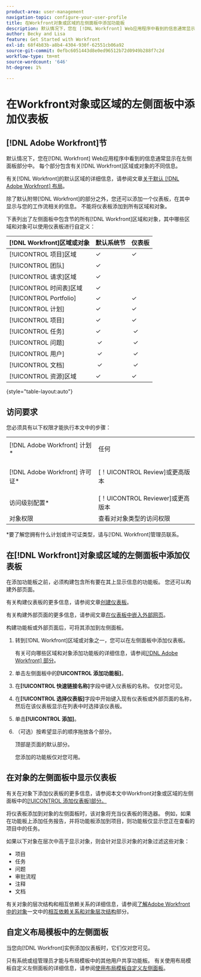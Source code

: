```yaml
---
product-area: user-management
navigation-topic: configure-your-user-profile
title: 在Workfront对象或区域的左侧面板中添加功能板
description: 默认情况下，您在 [!DNL Workfront] Web应用程序中看到的信息通常显示在左侧面板的部分中。 每个部分包含有关 [!DNL Workfront] 区域或对象的不同信息。
author: Becky and Lisa
feature: Get Started with Workfront
exl-id: 68f4b83b-a8b4-4304-930f-62551cb06a92
source-git-commit: 0efbc6051443d8e0ed96512b72d0949b288f7c2d
workflow-type: tm+mt
source-wordcount: '646'
ht-degree: 1%

---
```


# 在Workfront对象或区域的左侧面板中添加仪表板

## [!DNL Adobe Workfront]节

默认情况下，您在[!DNL Workfront] Web应用程序中看到的信息通常显示在左侧面板部分中。 每个部分包含有关[!DNL Workfront]区域或对象的不同信息。

有关[!DNL Workfront]的默认区域的详细信息，请参阅文章[关于默认 [!DNL Adobe Workfront] 布局](../../../administration-and-setup/customize-workfront/use-layout-templates/about-the-default-wf-layout.md)。

除了默认附带[!DNL Workfront]的部分之外，您还可以添加一个仪表板，在其中显示与您的工作流相关的信息。 不能将仪表板添加到所有区域和对象。

下表列出了左侧面板中包含节的所有[!DNL Workfront]区域和对象，其中哪些区域和对象可以使用仪表板进行自定义：

| **[!DNL Workfront]区域或对象** | **默认系统节** | **仪表板** |
|---|---|---|
| [!UICONTROL 项目]区域 | ✓ | ✓ |
| [!UICONTROL 团队] | ✓ |   |
| [!UICONTROL 请求]区域 | ✓ |   |
| [!UICONTROL 时间表]区域 | ✓ |   |
| [!UICONTROL Portfolio] | ✓ | ✓ |
| [!UICONTROL 计划] | ✓ | ✓ |
| [!UICONTROL 项目] | ✓ | ✓ |
| [!UICONTROL 任务] | ✓ |  ✓ |
| [!UICONTROL 问题] |  ✓ |  ✓ |
| [!UICONTROL 用户] |  ✓ |  ✓ |
| [!UICONTROL 文档] |  ✓ |  ✓ |
| [!UICONTROL 资源]区域 | ✓ | ✓ |

{style="table-layout:auto"}

## 访问要求

您必须具有以下权限才能执行本文中的步骤：

<table style="table-layout:auto"> 
 <col> 
 </col> 
 <col> 
 </col> 
 <tbody> 
  <tr> 
   <td role="rowheader">[!DNL Adobe Workfront] 计划*</td> 
   <td> <p>任何</p> </td> 
  </tr> 
  <tr> 
   <td role="rowheader">[!DNL Adobe Workfront] 许可证*</td> 
   <td> <p>[！UICONTROL Review]或更高版本</p> </td> 
  </tr> 
  <tr> 
   <td role="rowheader">访问级别配置*</td> 
   <td>[！UICONTROL Reviewer]或更高版本</td> 
  </tr> 
  <tr> 
   <td role="rowheader">对象权限</td> 
   <td>查看对对象类型的访问权限</td> 
  </tr> 
 </tbody> 
</table>

&#42;要了解您拥有什么计划或许可证类型，请与[!DNL Workfront]管理员联系。

## 在[!DNL Workfront]对象或区域的左侧面板中添加仪表板

在添加功能板之前，必须构建包含所有要在其上显示信息的功能板。 您还可以构建外部页面。

有关构建仪表板的更多信息，请参阅文章[创建仪表板](../../../reports-and-dashboards/dashboards/creating-and-managing-dashboards/create-dashboard.md)。

有关构建外部页面的更多信息，请参阅文章[在仪表板中嵌入外部网页](../../../reports-and-dashboards/dashboards/creating-and-managing-dashboards/embed-external-web-page-dashboard.md)。

构建功能板或外部页面后，可将其添加到左侧面板。

1. 转到[!DNL Workfront]区域或对象之一，您可以在左侧面板中添加仪表板。

   有关可向哪些区域和对象添加功能板的详细信息，请参阅[[!DNL Adobe Workfront] 部分](#adobe-workfront-sections)。

1. 单击左侧面板中的&#x200B;**[!UICONTROL 添加功能板]**。
1. 在&#x200B;**[!UICONTROL 快速链接名称]**&#x200B;字段中键入仪表板的名称。 仅对您可见。
1. 在&#x200B;**[!UICONTROL 选择仪表板]**&#x200B;字段中开始键入现有仪表板或外部页面的名称，然后在该仪表板显示在列表中时选择该仪表板。
1. 单击&#x200B;**[!UICONTROL 添加]**。
1. （可选）按希望显示的顺序拖放各个部分。

   顶部是页面的默认部分。

   您添加的功能板仅对您可用。

## 在对象的左侧面板中显示仪表板

有关在对象下添加仪表板的更多信息，请参阅本文中Workfront对象或区域的左侧面板中的[[!UICONTROL 添加仪表板]部分。](#add-a-dashboard-in-the-left-panel-of-a-workfront-object-or-area)

将仪表板添加到对象的左侧面板时，该对象将充当仪表板的筛选器。 例如，如果在功能板上添加任务报告，并将功能板添加到项目，则功能板仅显示您正在查看的项目中的任务。

如果以下对象在层次中高于显示对象，则会针对显示对象的对象过滤这些对象：

* 项目
* 任务
* 问题
* 审批流程
* 注释
* 文档

有关对象的层次结构和相互依赖关系的详细信息，请参阅[了解Adobe Workfront中的对象](../../../workfront-basics/navigate-workfront/workfront-navigation/understand-objects.md#understanding-interdependency-and-hierarchy-of-objects)一文中的[相互依赖关系和对象层次结构](../../../workfront-basics/navigate-workfront/workfront-navigation/understand-objects.md)部分。

## 自定义布局模板中的左侧面板

当您向[!DNL Workfront]实例添加仪表板时，它们仅对您可见。

只有系统或组管理员才能与布局模板中的其他用户共享功能板。 有关使用布局模板自定义左侧面板的详细信息，请参阅[使用布局模板自定义左侧面板](/help/quicksilver/administration-and-setup/customize-workfront/use-layout-templates/customize-left-panel.md)。
